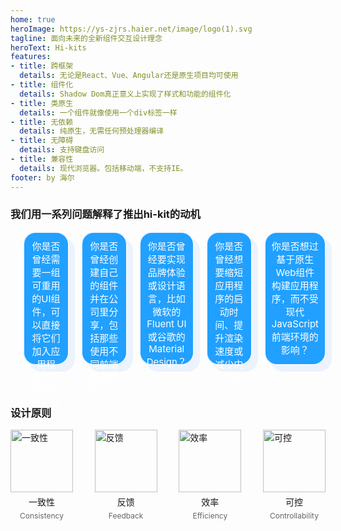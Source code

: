 ```yaml
---
home: true
heroImage: https://ys-zjrs.haier.net/image/logo(1).svg
tagline: 面向未来的全新组件交互设计理念
heroText: Hi-kits
features: 
- title: 跨框架
  details: 无论是React、Vue、Angular还是原生项目均可使用
- title: 组件化
  details: Shadow Dom真正意义上实现了样式和功能的组件化
- title: 类原生
  details: 一个组件就像使用一个div标签一样
- title: 无依赖
  details: 纯原生，无需任何预处理器编译
- title: 无障碍
  details: 支持键盘访问
- title: 兼容性
  details: 现代浏览器。包括移动端，不支持IE。
footer: by 海尔
---
```


### 我们用一系列问题解释了推出hi-kit的动机

<div style="display:flex;justify-content: space-around;padding-bottom:40px">
  <div class="box">
    <p style="margin:5px">你是否曾经需要一组可重用的UI组件，可以直接将它们加入应用程序，并获得惊人的体验？</p>
  </div>
  <div class="box">
    <p style="margin:5px">你是否曾经创建自己的组件并在公司里分享，包括那些使用不同前端框架的团队？</p>
  </div>
  <div class="box">
    <p style="margin:5px">你是否曾经要实现品牌体验或设计语言，比如微软的Fluent UI或谷歌的Material Design？</p>
  </div>
  <div class="box">
    <p style="margin:5px">你是否曾经想要缩短应用程序的启动时间、提升渲染速度或减少内存消耗？</p>
  </div>
  <div class="box">
    <p style="margin:5px">你是否想过基于原生Web组件构建应用程序，而不受现代JavaScript前端环境的影响？</p>
  </div>
  <style>
    .box {
        display: flex;
        flex-direction: column;
        align-items: center;
        border: solid 2px #eff5fd;
        border-radius: 20px;
        width: 20%;
        margin-left: 20px;
        text-align: center;
        height: 200px;
        padding: 5px;
        background: #21a0ff;
        color: white;
        font-size: 15px;
        box-shadow: 10px 10px #ecf3fc;
        border-right: white solid 1px;
    }
  </style>
</div>

### 设计原则

<div style="display:flex;justify-content: space-between;padding-bottom:40px">
  <div class="item">
    <img style="width:100px" src="https://artice-code-1258339218.cos.ap-beijing.myqcloud.com/vuepress/consistency.png" alt="一致性">
    <p style="margin:5px">一致性</p>
    <p style="margin:0px;font-size: 12px;color:#666">Consistency</p>
  </div>
  <div  class="item">
    <img style="width:100px" src="https://artice-code-1258339218.cos.ap-beijing.myqcloud.com/vuepress/feedback.png" alt="反馈">
    <p style="margin:5px">反馈</p>
    <p style="margin:0px;font-size: 12px;color:#666"> Feedback</p>
  </div>
  <div  class="item">
    <img style="width:100px" src="https://artice-code-1258339218.cos.ap-beijing.myqcloud.com/vuepress/efficiency.png" alt="效率">
    <p style="margin:5px">效率</p>
    <p style="margin:0px;font-size: 12px;color:#666">Efficiency</p>
  </div>
  <div  class="item">
    <img style="width:100px" src="https://artice-code-1258339218.cos.ap-beijing.myqcloud.com/vuepress/controllability%20%20.png" alt="可控">
    <p style="margin:5px">可控</p>
    <p style="margin:0px;font-size: 12px;color:#666">Controllability</p>
  </div>
  <style>
    .item {
        display: flex;
        flex-direction: column;
        align-items: center;
    }
  </style>
</div>